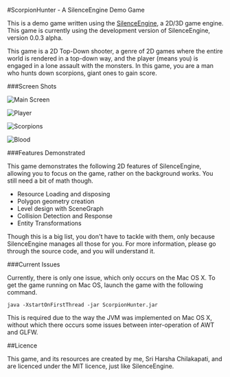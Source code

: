 #ScorpionHunter - A SilenceEngine Demo Game

This is a demo game written using the [SilenceEngine](https://github.com/sriharshachilakapati/SilenceEngine), a 2D/3D game engine. This game is currently using the development version of SilenceEngine, version 0.0.3 alpha.

This game is a 2D Top-Down shooter, a genre of 2D games where the entire world is rendered in a top-down way, and the player (means you) is engaged in a lone assault with the monsters. In this game, you are a man who hunts down scorpions, giant ones to gain score.

###Screen Shots

![Main Screen](http://puu.sh/dTowB/a1fe58bff2.png)

![Player](http://puu.sh/dToA5/0339f2b1f5.png)

![Scorpions](http://puu.sh/dTqyr/5778b4af24.png)

![Blood](http://puu.sh/dTqJt/47d5a369ad.png)

###Features Demonstrated

This game demonstrates the following 2D features of SilenceEngine, allowing you to focus on the game, rather on the background works. You still need a bit of math though.

  - Resource Loading and disposing
  - Polygon geometry creation
  - Level design with SceneGraph
  - Collision Detection and Response
  - Entity Transformations

Though this is a big list, you don't have to tackle with them, only because SilenceEngine manages all those for you. For more information, please go through the source code, and you will understand it.

###Current Issues

Currently, there is only one issue, which only occurs on the Mac OS X. To get the game running on Mac OS, launch the game with the following command.

    java -XstartOnFirstThread -jar ScorpionHunter.jar

This is required due to the way the JVM was implemented on Mac OS X, without which there occurs some issues between inter-operation of AWT and GLFW.

##Licence

This game, and its resources are created by me, Sri Harsha Chilakapati, and are licenced under the MIT licence, just like SilenceEngine.